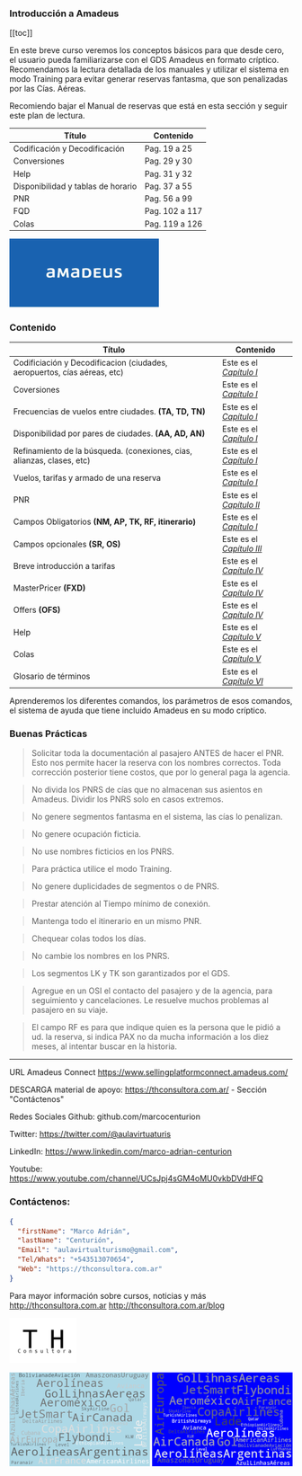 ### Introducción a Amadeus

[[toc]]

En este breve curso veremos los conceptos básicos para que desde cero, el usuario pueda familiarizarse con el GDS Amadeus en formato críptico.  Recomendamos la lectura detallada de los manuales y utilizar el sistema en modo Training para evitar generar reservas fantasma, que son penalizadas por las Cías. Aéreas.

Recomiendo bajar el Manual de reservas que está en esta sección y seguir este plan de lectura.


|Título|Contenido|
|---|---|
|Codificación y Decodificación|Pag. 19 a 25|
|Conversiones|Pag. 29 y 30|
|Help|Pag. 31 y 32|
|Disponibilidad y tablas de horario|Pag. 37 a 55|
|PNR|Pag. 56 a 99|
|FQD|Pag. 102 a 117|
|Colas|Pag. 119 a 126|

![Turismo y Hoteleria Consultora](index.png)
### Contenido

|Título|Contenido|
|---|---|
|Codificiación y Decodificacion (ciudades, aeropuertos, cías aéreas, etc)|Este es el *[Capítulo I](https://www.markdownguide.org)*|
|Coversiones|Este es el *[Capítulo I](https://www.markdownguide.org)*|Este es el *[Capítulo I](https://www.markdownguide.org)|*
|Frecuencias de vuelos entre ciudades.  **(TA, TD, TN)**|Este es el *[Capítulo I](https://www.markdownguide.org)*|
|Disponibilidad por pares de ciudades.  **(AA, AD, AN)**|Este es el *[Capítulo I](https://www.markdownguide.org)*|
|Refinamiento de la búsqueda.  (conexiones, cias, alianzas, clases, etc)|Este es el *[Capítulo I](https://www.markdownguide.org)*|
|Vuelos, tarifas y armado de una reserva|Este es el *[Capítulo I](https://www.markdownguide.org)*|
|PNR |Este es el *[Capítulo II](https://www.markdownguide.org)*|
|Campos Obligatorios **(NM, AP, TK, RF, itinerario)**|Este es el *[Capítulo I](https://www.markdownguide.org)*|
|Campos opcionales **(SR, OS)**|Este es el *[Capítulo III](https://www.markdownguide.org)*|
|Breve introducción a tarifas|Este es el *[Capítulo IV](https://www.markdownguide.org)*|
|MasterPricer **(FXD)**|Este es el *[Capítulo IV](https://www.markdownguide.org)*|
|Offers **(OFS)**|Este es el *[Capítulo IV](https://www.markdownguide.org)*|
|Help|Este es el *[Capítulo V](https://www.markdownguide.org)*|
|Colas|Este es el *[Capítulo V](https://www.markdownguide.org)*|
|Glosario de términos|Este es el *[Capítulo VI](https://www.markdownguide.org)*|

Aprenderemos los diferentes comandos, los parámetros de esos comandos, el sistema de ayuda que tiene incluido Amadeus en su modo críptico.

### Buenas Prácticas

> Solicitar toda la documentación al pasajero ANTES de hacer el PNR.  Esto nos permite hacer la reserva con los nombres correctos.  Toda corrección posterior tiene costos, que por lo general paga la agencia.

> No divida los PNRS de cías que no almacenan sus asientos en Amadeus.  Dividir los PNRS solo en casos extremos.

> No genere segmentos fantasma en el sistema, las cías lo penalizan.

> No genere ocupación ficticia.

> No use nombres ficticios en los PNRS.

> Para práctica utilice el modo Training.

> No genere duplicidades de segmentos o de PNRS.

> Prestar atención al Tiempo mínimo de conexión.

> Mantenga todo el itinerario en un mismo PNR.

> Chequear colas todos los días.

> No cambie los nombres en los PNRS.

> Los segmentos LK y TK son garantizados por el GDS.

> Agregue en un OSI el contacto del pasajero y de la agencia, para seguimiento y cancelaciones.  Le resuelve muchos problemas al pasajero en su viaje.

> El campo RF es para que indique quien es la persona que le pidió a ud. la reserva, si indica PAX no da mucha información a los diez meses, al intentar buscar en la historia.

---


URL Amadeus Connect
https://www.sellingplatformconnect.amadeus.com/

DESCARGA material de apoyo:
https://thconsultora.com.ar/ - Sección "Contáctenos" 

Redes Sociales
Github: github.com/marcocenturion

Twitter: https://twitter.com/@aulavirtuaturis

LinkedIn: https://www.linkedin.com/marco-adrian-centurion

Youtube: https://www.youtube.com/channel/UCsJpj4sGM4oMU0vkbDVdHFQ

### Contáctenos:

```json
{
  "firstName": "Marco Adrián",
  "lastName": "Centurión",
  "Email": "aulavirtualturismo@gmail.com",
  "Tel/Whats": "+543513070654",
  "Web": "https://thconsultora.com.ar"
}
```
Para mayor información sobre cursos, noticias y más
http://thconsultora.com.ar 
http://thconsultora.com.ar/blog

![Turismo y Hoteleria Consultora](logo_th.png)

![Turismo y Hoteleria Consultora](fondo_aereos2.png)
![Turismo y Hoteleria Consultora](fondo_aereos1.png)

